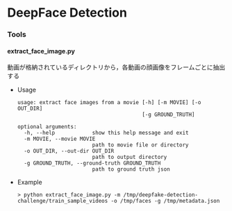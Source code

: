 # DeepFace Detection

### Tools

#### extract\_face\_image.py

動画が格納されているディレクトリから，各動画の顔画像をフレームごとに抽出する

- Usage

  ```
  usage: extract face images from a movie [-h] [-m MOVIE] [-o OUT_DIR]
                                          [-g GROUND_TRUTH]
  
  optional arguments:
    -h, --help            show this help message and exit
    -m MOVIE, --movie MOVIE
                          path to movie file or directory
    -o OUT_DIR, --out-dir OUT_DIR
                          path to output directory
    -g GROUND_TRUTH, --ground-truth GROUND_TRUTH
                          path to ground truth json
  ```

- Example  
  ```
  > python extract_face_image.py -m /tmp/deepfake-detection-challenge/train_sample_videos -o /tmp/faces -g /tmp/metadata.json
  ```
